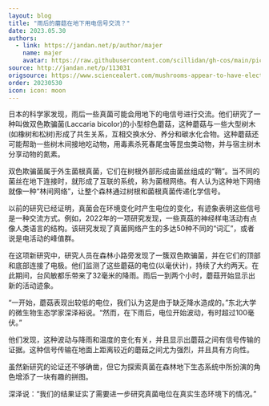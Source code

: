```yaml
---
layout: blog
title: "雨后的蘑菇在地下用电信号交流？"
date: 2023.05.30
authors:
  - link: https://jandan.net/p/author/majer
    name: majer
    avatar: https://raw.githubusercontent.com/scillidan/gh-cos/main/picture-of-hakashmyr-grey.png
source: http://jandan.net/p/113031
origsource: https://www.sciencealert.com/mushrooms-appear-to-have-electrical-conversations-after-it-rains
order: 20230530
icon: icon: moon
---
```


日本的科学家发现，雨后一些真菌可能会用地下的电信号进行交流。他们研究了一种叫做双色欺骗菌(Laccaria bicolor)的小型棕色蘑菇，这种蘑菇与一些大型树木(如橡树和松树)形成了共生关系，互相交换水分、养分和碳水化合物。这种蘑菇还可能帮助一些树木间接地吃动物，用毒素杀死春尾虫等昆虫类动物，并与宿主树木分享动物的氮素。

双色欺骗菌属于外生菌根真菌，它们在树根外部形成由菌丝组成的“鞘”。当不同的菌丝在地下连接时，就形成了互联的系统，称为菌根网络。有人认为这种地下网络就像一种“林间网络”，让整个森林通过树根和菌根真菌传递化学信号。

以前的研究已经证明，真菌会在环境变化时产生电位的变化，有迹象表明这些信号是一种交流方式。例如，2022年的一项研究发现，一些真菇的神经样电活动有点像人类语言的结构。该研究发现了真菌网络产生的多达50种不同的“词汇”，或者说是电活动的峰值群。

在这项新研究中，研究人员在森林小路旁发现了一簇双色欺骗菌，并在它们的顶部和底部连接了电极。他们监测了这些蘑菇的电位(以毫伏计)，持续了大约两天。在此期间，台风敏都乐带来了32毫米的降雨。雨后一到两个小时，蘑菇开始显示出新的活动迹象。

“一开始，蘑菇表现出较低的电位，我们认为这是由于缺乏降水造成的。”东北大学的微生物生态学家深泽裕说。“然而，在下雨后，电位开始波动，有时超过100毫伏。”

他们发现，这种波动与降雨和温度的变化有关，并且显示出蘑菇之间有信号传输的证据。这种信号传输在地面上距离较近的蘑菇之间尤为强烈，并且具有方向性。

虽然新研究的论证还不够确凿，但它为探索真菌在森林地下生态系统中所扮演的角色增添了一块有趣的拼图。

深泽说：“我们的结果证实了需要进一步研究真菌电位在真实生态环境下的情况。”